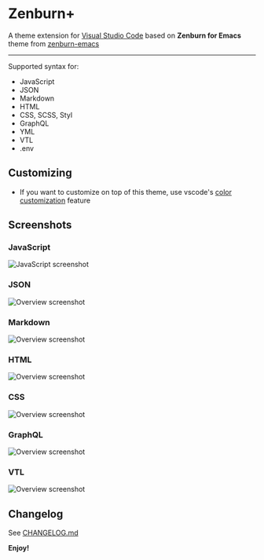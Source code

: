 # Zenburn+

A theme extension for [Visual Studio Code](https://code.visualstudio.com) based on **Zenburn for Emacs** theme from [zenburn-emacs](https://github.com/bbatsov/zenburn-emacs)

---

Supported syntax for:

- JavaScript
- JSON
- Markdown
- HTML
- CSS, SCSS, Styl
- GraphQL
- YML
- VTL
- .env

## Customizing

- If you want to customize on top of this theme, use vscode's [color customization](https://code.visualstudio.com/docs/getstarted/themes#_customizing-a-color-theme) feature

## Screenshots

### JavaScript

![JavaScript screenshot](screenshots/js.png)

### JSON

![Overview screenshot](screenshots/json.png)

### Markdown

![Overview screenshot](screenshots/markdown.png)

### HTML

![Overview screenshot](screenshots/html.png)

### CSS

![Overview screenshot](screenshots/css.png)

### GraphQL

![Overview screenshot](screenshots/graphql.png)

### VTL

![Overview screenshot](screenshots/vtl.png)

## Changelog

See [CHANGELOG.md](CHANGELOG.md)

**Enjoy!**
